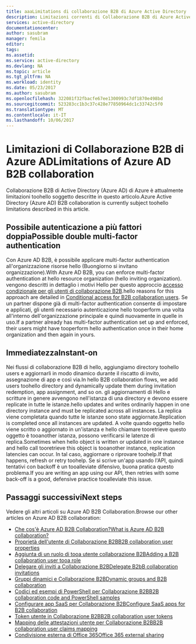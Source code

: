 ```yaml
---
title: aaaLimitations di collaborazione B2B di Azure Active Directory | Documenti Microsoft
description: Limitazioni correnti di Collaborazione B2B di Azure Active Directory
services: active-directory
documentationcenter: 
author: sasubram
manager: femila
editor: 
tags: 
ms.assetid: 
ms.service: active-directory
ms.devlang: NA
ms.topic: article
ms.tgt_pltfrm: NA
ms.workload: identity
ms.date: 05/23/2017
ms.author: sasubram
ms.openlocfilehash: 322081f32fbacfe67ee1300993c7df1870e498bd
ms.sourcegitcommit: 523283cc1b3c37c428e77850964dc1c33742c5f0
ms.translationtype: MT
ms.contentlocale: it-IT
ms.lasthandoff: 10/06/2017
---
```

# <a name="limitations-of-azure-ad-b2b-collaboration"></a><span data-ttu-id="dc6e9-103">Limitazioni di Collaborazione B2B di Azure AD</span><span class="sxs-lookup"><span data-stu-id="dc6e9-103">Limitations of Azure AD B2B collaboration</span></span>
<span data-ttu-id="dc6e9-104">Collaborazione B2B di Active Directory (Azure AD) di Azure è attualmente limitazioni toohello soggetto descritte in questo articolo.</span><span class="sxs-lookup"><span data-stu-id="dc6e9-104">Azure Active Directory (Azure AD) B2B collaboration is currently subject toohello limitations described in this article.</span></span>

## <a name="possible-double-multi-factor-authentication"></a><span data-ttu-id="dc6e9-105">Possibile autenticazione a più fattori doppia</span><span class="sxs-lookup"><span data-stu-id="dc6e9-105">Possible double multi-factor authentication</span></span>
<span data-ttu-id="dc6e9-106">Con Azure AD B2B, è possibile applicare multi-factor authentication all'organizzazione risorse hello (Buongiorno si invitano organizzazione).</span><span class="sxs-lookup"><span data-stu-id="dc6e9-106">With Azure AD B2B, you can enforce multi-factor authentication at hello resource organization (hello inviting organization).</span></span> <span data-ttu-id="dc6e9-107">vengono descritti in dettaglio i motivi Hello per questo approccio [accesso condizionale per gli utenti di collaborazione B2B](active-directory-b2b-mfa-instructions.md).</span><span class="sxs-lookup"><span data-stu-id="dc6e9-107">hello reasons for this approach are detailed in [Conditional access for B2B collaboration users](active-directory-b2b-mfa-instructions.md).</span></span> <span data-ttu-id="dc6e9-108">Se un partner dispone già di multi-factor authentication consente di impostare e applicati, gli utenti necessario autenticazione hello tooperform una volta all'interno dell'organizzazione principale e quindi nuovamente in quelle in uso.</span><span class="sxs-lookup"><span data-stu-id="dc6e9-108">If a partner already has multi-factor authentication set up and enforced, their users might have tooperform hello authentication once in their home organization and then again in yours.</span></span>

## <a name="instant-on"></a><span data-ttu-id="dc6e9-109">Immediatezza</span><span class="sxs-lookup"><span data-stu-id="dc6e9-109">Instant-on</span></span>
<span data-ttu-id="dc6e9-110">Nei flussi di collaborazione B2B di hello, aggiungiamo directory toohello users e aggiornarli in modo dinamico durante il riscatto di invito, assegnazione di app e così via.</span><span class="sxs-lookup"><span data-stu-id="dc6e9-110">In hello B2B collaboration flows, we add users toohello directory and dynamically update them during invitation redemption, app assignment, and so on.</span></span> <span data-ttu-id="dc6e9-111">gli aggiornamenti di Hello e scritture in genere avvengono nell'istanza di una directory e devono essere replicate in tutte le istanze.</span><span class="sxs-lookup"><span data-stu-id="dc6e9-111">hello updates and writes ordinarily happen in one directory instance and must be replicated across all instances.</span></span> <span data-ttu-id="dc6e9-112">La replica viene completata quando tutte le istanze sono state aggiornate.</span><span class="sxs-lookup"><span data-stu-id="dc6e9-112">Replication is completed once all instances are updated.</span></span> <span data-ttu-id="dc6e9-113">A volte quando oggetto hello viene scritto o aggiornato in un'istanza e hello chiamare tooretrieve questo oggetto è tooanother istanza, possono verificarsi le latenze di replica.</span><span class="sxs-lookup"><span data-stu-id="dc6e9-113">Sometimes when hello object is written or updated in one instance and hello call tooretrieve this object is tooanother instance, replication latencies can occur.</span></span> <span data-ttu-id="dc6e9-114">In tal caso, aggiornare o riprovare toohelp.</span><span class="sxs-lookup"><span data-stu-id="dc6e9-114">If that happens, refresh or retry toohelp.</span></span> <span data-ttu-id="dc6e9-115">Se si scrive un'app usando l'API, quindi tentativi con backoff è un tooalleviate difensivo, buona pratica questo problema.</span><span class="sxs-lookup"><span data-stu-id="dc6e9-115">If you are writing an app using our API, then retries with some back-off is a good, defensive practice tooalleviate this issue.</span></span>

## <a name="next-steps"></a><span data-ttu-id="dc6e9-116">Passaggi successivi</span><span class="sxs-lookup"><span data-stu-id="dc6e9-116">Next steps</span></span>

<span data-ttu-id="dc6e9-117">Vedere gli altri articoli su Azure AD B2B Collaboration.</span><span class="sxs-lookup"><span data-stu-id="dc6e9-117">Browse our other articles on Azure AD B2B collaboration:</span></span>

* [<span data-ttu-id="dc6e9-118">Che cos'è Azure AD B2B Collaboration?</span><span class="sxs-lookup"><span data-stu-id="dc6e9-118">What is Azure AD B2B collaboration?</span></span>](active-directory-b2b-what-is-azure-ad-b2b.md)
* [<span data-ttu-id="dc6e9-119">Proprietà dell'utente di Collaborazione B2B</span><span class="sxs-lookup"><span data-stu-id="dc6e9-119">B2B collaboration user properties</span></span>](active-directory-b2b-user-properties.md)
* [<span data-ttu-id="dc6e9-120">Aggiunta di un ruolo di tooa utente collaborazione B2B</span><span class="sxs-lookup"><span data-stu-id="dc6e9-120">Adding a B2B collaboration user tooa role</span></span>](active-directory-b2b-add-guest-to-role.md)
* [<span data-ttu-id="dc6e9-121">Delegare gli inviti a Collaborazione B2B</span><span class="sxs-lookup"><span data-stu-id="dc6e9-121">Delegate B2bB collaboration invitations</span></span>](active-directory-b2b-delegate-invitations.md)
* [<span data-ttu-id="dc6e9-122">Gruppi dinamici e Collaborazione B2B</span><span class="sxs-lookup"><span data-stu-id="dc6e9-122">Dynamic groups and B2B collaboration</span></span>](active-directory-b2b-dynamic-groups.md)
* [<span data-ttu-id="dc6e9-123">Codici ed esempi di PowerShell per Collaborazione B2B</span><span class="sxs-lookup"><span data-stu-id="dc6e9-123">B2B collaboration code and PowerShell samples</span></span>](active-directory-b2b-code-samples.md)
* [<span data-ttu-id="dc6e9-124">Configurare app SaaS per Collaborazione B2B</span><span class="sxs-lookup"><span data-stu-id="dc6e9-124">Configure SaaS apps for B2B collaboration</span></span>](active-directory-b2b-configure-saas-apps.md)
* [<span data-ttu-id="dc6e9-125">Token utente in Collaborazione B2B</span><span class="sxs-lookup"><span data-stu-id="dc6e9-125">B2B collaboration user tokens</span></span>](active-directory-b2b-user-token.md)
* [<span data-ttu-id="dc6e9-126">Mapping delle attestazioni utente per Collaborazione B2B</span><span class="sxs-lookup"><span data-stu-id="dc6e9-126">B2B collaboration user claims mapping</span></span>](active-directory-b2b-claims-mapping.md)
* [<span data-ttu-id="dc6e9-127">Condivisione esterna di Office 365</span><span class="sxs-lookup"><span data-stu-id="dc6e9-127">Office 365 external sharing</span></span>](active-directory-b2b-o365-external-user.md)
